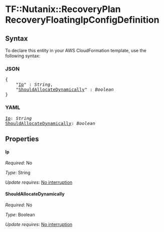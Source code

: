 # TF::Nutanix::RecoveryPlan RecoveryFloatingIpConfigDefinition

## Syntax

To declare this entity in your AWS CloudFormation template, use the following syntax:

### JSON

<pre>
{
    "<a href="#ip" title="Ip">Ip</a>" : <i>String</i>,
    "<a href="#shouldallocatedynamically" title="ShouldAllocateDynamically">ShouldAllocateDynamically</a>" : <i>Boolean</i>
}
</pre>

### YAML

<pre>
<a href="#ip" title="Ip">Ip</a>: <i>String</i>
<a href="#shouldallocatedynamically" title="ShouldAllocateDynamically">ShouldAllocateDynamically</a>: <i>Boolean</i>
</pre>

## Properties

#### Ip

_Required_: No

_Type_: String

_Update requires_: [No interruption](https://docs.aws.amazon.com/AWSCloudFormation/latest/UserGuide/using-cfn-updating-stacks-update-behaviors.html#update-no-interrupt)

#### ShouldAllocateDynamically

_Required_: No

_Type_: Boolean

_Update requires_: [No interruption](https://docs.aws.amazon.com/AWSCloudFormation/latest/UserGuide/using-cfn-updating-stacks-update-behaviors.html#update-no-interrupt)

